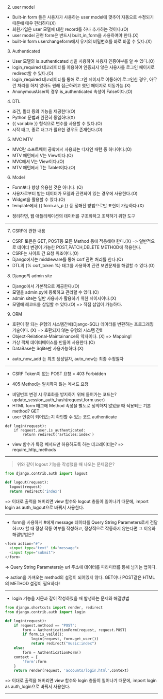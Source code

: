 2. user model
- Built-in form 들은 사용자가 사용하는 user model에 맞추어 자동으로 수정되기 때문에 매우 편리하다(X)
- 회원가입은 user 모델에 대한 record를 하나 추가하는 것이다.(O)
- user model 관련 form은 반드시 built_in_form을 사용하여야 한다.(X)
- built-in form userchangeform에서 유저의 비밀번호를 바로 바꿀 수 있다.(X)

3. Authenticated
- User 모델의 is_authenticated 성을 사용하여 사용자 인증여부를 알 수 있다.(O)
- login_required 데코레이터를 이용하여 인증되지 않은 사용자를 로그인 페이지로 redirect할 수 있다.(O)
- login_required 데코레이터를 통해 로그인 페이지로 이동하여 로그인한 경우, 아무런 처리를 하지 않아도 원래 접근하려고 했던 페이지로 이동가능.(X)
- AnonymousUser의 경우 is_authenticated 속성이 False이다.(O)

4. DTL
- 조건, 필터 등의 기능을 제공한다(O)
- Python 문법과 완전히 동일하다(X)
- {{ variable }} 형식으로 변수를 사용할 수 있다.(O)
- 시작 태그, 종료 태그가 필요한 경우도 존재한다.(O)


5. MVC MTV
- MVC란 소프트웨어 공학에서 사용되는 디자인 패턴 중 하나이다.(O)
- MTV 패턴에서 V는 View이다.(O)
- MVC에서 V는 View이다.(O)
- MTV 패턴에서 T는 Tablet이다.(O)


6. Model
- Form보다 항상 유용한 것은 아니다. (O)
- 사용자로부터 받는 데이터가 모델과 관련되어 있는 경우에 사용한다.(O)
- Widget을 활용할 수 있다.(O)
- template에서 {{ form.as_p }} 등 정해진 방법으로만 표현이 가능하다.(X)

* 정리하면, 웹 애플리케이션의 데이터를 구조화하고 조작하기 위한 도구

___

7. CSRF에 관한 내용
- CSRF 토큰은 GET, POST등 모든 Method 등에 적용해야 한다.(X)
=> 일반적으로 데이터 변경이 가능한 POST,PATCH,DELETE METHOD에 적용한다.
- CSRF는 사이트 간 요청 위조이다.(O)
- Django에서는 middleware를 통해 csrf 관련 처리를 한다.(O)
- DTL의 {% csrf_token %} 태그를 사용하여 관련 보안문제를 해결할 수 있다.(O)


8. Django의 admin site
- Django에서 기본적으로 제공한다.(O)
- 모델을 admin.py에 등록하고 관리할 수 있다.(O)
- admin site는 일반 사용자가 활용하기 위한 페이지이다.(X)
- 모델에 레코드를 삽입할 수 있다.(O)
=> 직접 삽입이 가능하다.

9. ORM
- 호환이 잘 되는 유형의 시스템간에(Django-SQL) 데이터를 변환하는 프로그래밍 기술이다. (X)
=> 호환되지 않는 유형의 시스템 간!!
- Object-Relational-Maintainance의 약자이다. (X)
=> Mapping!
- 가상 객체 데이터베이스를 만들어 사용한다.(O)
- DataBase는 Sqlite만 사용가능하다.(X)

* auto_now_add 는 최초 생성일자, auto_now는 최종 수정일자
___

* CSRF Token이 없는 POST 요청 = 403 Forbidden
+ 405 Method는 일치하지 않는 메서드 요청
* 비밀번호 변경 시 무효화를 방지하기 위해 들어가는 코드는?
update_session_auth_hash(request,form.user)
* HTML form 태그에 Method 속성을 별도로 정의하지 않았을 때 적용되는 기본 method? GET
* user 인증이 되어있는지 확인할 수 있는 코드
authenticate
```
def login(request):
    if request.user.is_authenticated:
        return redirect('articles:index')

```
* view 함수가 특정 메서드만 허용하도록 하는 데코레이터는?
=> require_http_methods
___
> 위와 같이 logout 기능을 작성했을 때 나오는 문제점은?

```python
from django.contrib.auth import logout

def logout(request):
  logout(request)
  return redirect('index')
```
=> 이대로 출력을 해버리면 view 함수와 logout 충돌이 일어나기 때문에,
import login as auth_logout으로 바꿔서 사용한다.
___

* form을 사용하게 #에게 message 데이터를 Query String Parameters로서 전달하고자 할 때 정상 작동 여부를 작성하고, 정상적으로 작동하지 않는다면 그 이유와 해결방법은?

```python
<form action="#">
  <input type="text" id="message">
  <input type="submit">
</form>
```
=> Query String Parameters는 url 주소에 데이터를 파라미터를 통해 넘기는 법이다.

=> action을 가져오는 method의 설정이 되어있지 않다. GET이나 POST같은 HTML의 METHOD 설정이 필요하다!

___


* login 기능을 지문과 같이 작성하였을 때 발생하는 문제와 해결방법

```python
from django.shortcuts import render, redirect
from django.contrib.auth import login

def login(request):
    if request.methood == "POST":
        form = AuthenticationForm(request, request.POST)
        if form.is_vaild():
            login(request, form.get_user())
            return redirect("music:index")
    else:
        form = AuthenticationForm()
    context = {
        'form':form
    }
    return render(request, 'accounts/login.html',context)
```
=> 이대로 출력을 해버리면 view 함수와 login 충돌이 일어나기 때문에,
import login as auth_login으로 바꿔서 사용한다.

___


